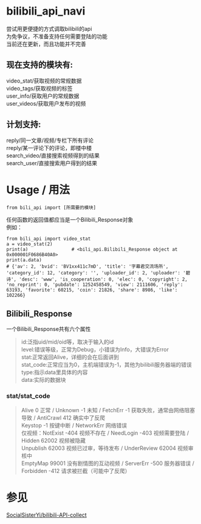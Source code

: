 # bilibili_api_navi
 尝试用更便捷的方式调取bilibili的api  
 为免争议，不准备支持任何需要登陆的功能  
 当前还在更新，而且功能并不完善  

## 现在支持的模块有:
video_stat/获取视频的常规数据  
video_tags/获取视频的标签  
user_info/获取用户的常规数据  
user_videos/获取用户发布的视频  

## 计划支持:
reply/同一文章/视频/专栏下所有评论  
rreply/某一评论下的评论，即楼中楼  
search_video/直接搜索视频得到的结果  
search_user/直接搜索用户得到的结果  

# Usage / 用法

    from bili_api import [所需要的模块]

任何函数的返回值都应当是一个Bilibili_Response对象  
例如：  

    from bili_api import video_stat
    a = video_stat(2)
    print(a)                # <bili_api.Bilibili_Response object at 0x000001F0686B40A0>
    print(a.data)
    # {'av': 2, 'bvid': 'BV1xx411c7mD', 'title': '字幕君交流场所', 'category_id': 12, 'category': '', 'uploader_id': 2, 'uploader': '碧诗', 'desc': 'www', 'is_cooperation': 0, 'elec': 0, 'copyright': 2, 'no_reprint': 0, 'pubdate': 1252458549, 'view': 2111606, 'reply': 63193, 'favorite': 60215, 'coin': 21826, 'share': 8986, 'like': 102266}

## Bilibili_Response
 一个Bilibili_Response共有六个属性  
> id:泛指uid/mid/oid等，取决于输入的id  
> level:错误等级，正常为Debug，小错误为Info，大错误为Error  
> stat:正常返回Alive，详细的会在后面讲到  
> stat_code:正常应当为0，主机端错误为-1，其他为bilibili服务器端的错误  
> type:指示data里具体的内容  
> data:实际的数据块  

### stat/stat_code
> Alive 0 正常 / Unknown -1 未知 / FetchErr -1 获取失败，通常由网络阻塞导致 / AntiCrawl 412 确实中了反爬  
> Keystop -1 按键中断 / NetworkErr 网络错误  
> 仅视频：NotExist -404 视频不存在 / NeedLogin -403 视频需要登陆 / Hidden 62002 视频被隐藏  
>         Unpublish 62003 视频已过审，等待发布 / UnderReview 62004 视频审核中  
>         EmptyMap 99001 没有剧情图的互动视频 / ServerErr -500 服务器错误 / Forbidden -412 请求被拦截（可能中了反爬）  

# 参见
[SocialSisterYi/bilibili-API-collect](https://github.com/SocialSisterYi/bilibili-API-collect 'SocialSisterYi/bilibili-API-collect')  
